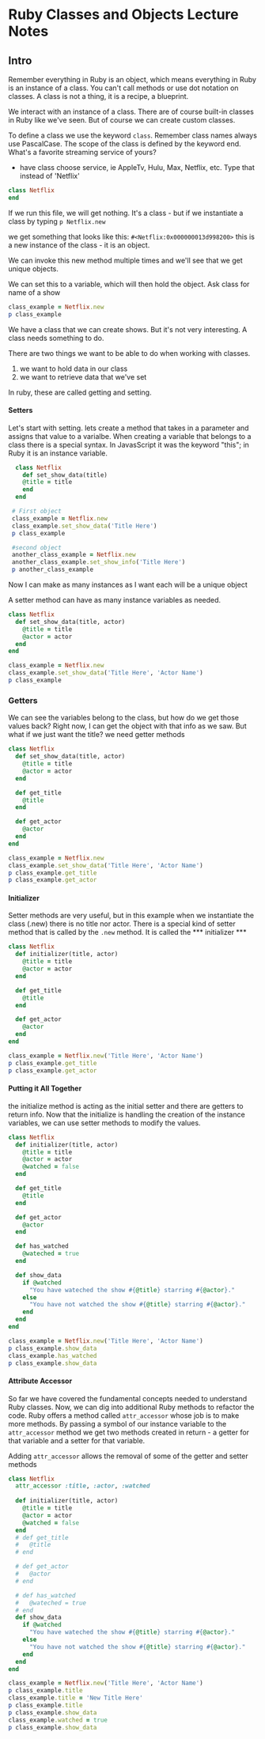 # Ruby Classes and Objects Lecture Notes

## Intro
Remember everything in Ruby is an object, which means everything in Ruby is an instance of a class.  You can't call methods or use dot notation on classes. A class is not a thing, it is a recipe, a blueprint.

<!-- in irb type:  8.class 
                  =>  Integer -->
                  
We interact with an instance of a class. There are of course built-in classes in Ruby like we've seen.  But of course we can create custom classes.

To define a class we use the keyword `class`.  Remember class names always use PascalCase. The scope of the class is defined by the keyword end.
What's a favorite streaming service of yours?
- have class choose service, ie AppleTv, Hulu, Max, Netflix, etc. Type that instead of 'Netflix'
  
```ruby
class Netflix 
end
```
If we run this file, we will get nothing.  It's a class - but if we instantiate a class by typing
`p Netflix.new`

we get something that looks like this: `#<Netflix:0x000000013d998200>`
this is a new instance of the class - it is an object.

We can invoke this new method multiple times
and we'll see that we get unique objects.

We can set this to a variable, which will then hold the object.
Ask class for name of a show
```ruby
class_example = Netflix.new
p class_example
```
We have a class that we can create shows. But it's not very interesting. A class needs something to do.
 
There are two things we want to be able to do when working with classes.
1. we want to hold data in our class
2. we want to retrieve data that we've set

In ruby, these are called getting and setting.

#### Setters
Let's start with setting. lets create a method that takes in a parameter and assigns that value to a varialbe. When creating a variable that belongs to a class there is a special syntax. In JavasScript it was the keyword "this"; in Ruby it is an instance variable.

```ruby
  class Netflix
    def set_show_data(title)
    @title = title
    end
  end

 # First object
 class_example = Netflix.new
 class_example.set_show_data('Title Here')
 p class_example

 #second object
 another_class_example = Netflix.new
 another_class_example.set_show_info('Title Here')
 p another_class_example
 ```
Now I can make as many instances as I want each will be a unique object
  
A setter method can have as many instance variables as needed.
```ruby
class Netflix
  def set_show_data(title, actor)
    @title = title
    @actor = actor
  end
end

class_example = Netflix.new
class_example.set_show_data('Title Here', 'Actor Name')
p class_example
```
### Getters
We can see the variables belong to the class, but how do we get those values back? Right now, I can get the object with that info as we saw.  But what if we just want the title? we need getter methods

```ruby
class Netflix
  def set_show_data(title, actor)
    @title = title
    @actor = actor
  end

  def get_title
    @title
  end

  def get_actor
    @actor
  end
end

class_example = Netflix.new
class_example.set_show_data('Title Here', 'Actor Name')
p class_example.get_title
p class_example.get_actor
```

#### Initializer
Setter methods are very useful, but in this example when we instantiate the class (.new) there is no title nor actor. There is a special kind of setter method that is called by the `.new` method.  It is called the *** initializer ***

```ruby
class Netflix
  def initializer(title, actor)
    @title = title
    @actor = actor
  end

  def get_title
    @title
  end

  def get_actor
    @actor
  end
end

class_example = Netflix.new('Title Here', 'Actor Name')
p class_example.get_title
p class_example.get_actor
```

#### Putting it All Together
the initialize method is acting as the initial setter and there are getters to return info. Now that the initialize is handling the creation of the instance variables, we can use setter methods to modify the values.
```ruby
class Netflix
  def initializer(title, actor)
    @title = title
    @actor = actor
    @watched = false
  end

  def get_title
    @title
  end

  def get_actor
    @actor
  end

  def has_watched
    @wateched = true
  end

  def show_data
    if @watched
      "You have wateched the show #{@title} starring #{@actor}."
    else
      "You have not watched the show #{@title} starring #{@actor}."
    end
  end
end

class_example = Netflix.new('Title Here', 'Actor Name')
p class_example.show_data
class_example.has_watched
p class_example.show_data
```
#### Attribute Accessor
So far we have covered the fundamental concepts needed to understand Ruby classes. Now, we can dig into additional Ruby methods to refactor the code. Ruby offers a method called `attr_accessor` whose job is to make more methods. By passing a symbol of our instance variable to the `attr_accessor` method we get two methods created in return - a getter for that variable and a setter for that variable.

Adding `attr_accessor` allows the removal of some of the getter and setter methods
```ruby
class Netflix
  attr_accessor :title, :actor, :watched
  
  def initializer(title, actor)
    @title = title
    @actor = actor
    @watched = false
  end
  # def get_title
  #   @title
  # end

  # def get_actor
  #   @actor
  # end

  # def has_watched
  #   @wateched = true
  # end
  def show_data
    if @watched
      "You have wateched the show #{@title} starring #{@actor}."
    else
      "You have not watched the show #{@title} starring #{@actor}."
    end
  end
end

class_example = Netflix.new('Title Here', 'Actor Name')
p class_example.title
class_example.title = 'New Title Here'
p class_example.title
p class_example.show_data
class_example.watched = true
p class_example.show_data





